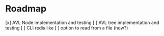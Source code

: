 # Roadmap

[x] AVL Node implementation and testing
[ ] AVL tree implementation and testing
[ ] CLI redis like
[ ] option to read from a file (how?)
